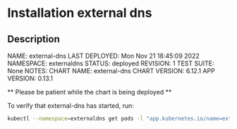 # Installation external dns

## Description

NAME: external-dns
LAST DEPLOYED: Mon Nov 21 18:45:09 2022
NAMESPACE: externaldns
STATUS: deployed
REVISION: 1
TEST SUITE: None
NOTES:
CHART NAME: external-dns
CHART VERSION: 6.12.1
APP VERSION: 0.13.1

** Please be patient while the chart is being deployed **

To verify that external-dns has started, run:

```bash
kubectl --namespace=externaldns get pods -l "app.kubernetes.io/name=external-dns,app.kubernetes.io/instance=external-dns"

```
